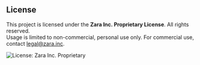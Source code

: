 ## License

This project is licensed under the **Zara Inc. Proprietary License**. All rights reserved.  
Usage is limited to non-commercial, personal use only. For commercial use, contact [legal@zara.inc](mailto:legal@zara.inc).

![License: Zara Inc. Proprietary](https://img.shields.io/badge/license-Zara%20Inc.%20Proprietary-blue)
